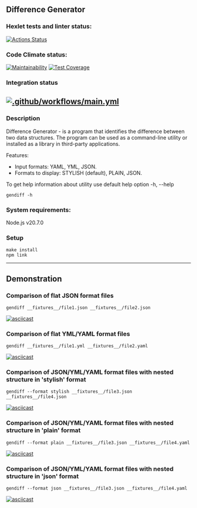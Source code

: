## Difference Generator

### Hexlet tests and linter status:
[![Actions Status](https://github.com/SplitCode/frontend-project-46/workflows/hexlet-check/badge.svg)](https://github.com/SplitCode/frontend-project-46/actions)

### Code Climate status:
[![Maintainability](https://api.codeclimate.com/v1/badges/71c007b43f46e158118b/maintainability)](https://codeclimate.com/github/SplitCode/frontend-project-46/maintainability)
[![Test Coverage](https://api.codeclimate.com/v1/badges/71c007b43f46e158118b/test_coverage)](https://codeclimate.com/github/SplitCode/frontend-project-46/test_coverage)

### Integration status
[![.github/workflows/main.yml](https://github.com/SplitCode/frontend-project-46/actions/workflows/main.yml/badge.svg)](https://github.com/SplitCode/frontend-project-46/actions/workflows/main.yml)
---
### Description
Difference Generator - is a program that identifies the difference between two data structures. The program can be used as a command-line utility or installed as a library in third-party applications.

Features:

* Input formats: YAML, YML, JSON.
* Formats to display:  STYLISH (default), PLAIN, JSON.

To get help information about utility use default help option -h, --help
```
gendiff -h
```

### System requirements:

Node.js v20.7.0

### Setup
```
make install
npm link
```

---
## Demonstration
### Comparison of flat JSON format files

```
gendiff __fixtures__/file1.json __fixtures__/file2.json
```

[![asciicast](https://asciinema.org/a/612836.svg)](https://asciinema.org/a/612836)

### Comparison of flat YML/YAML format files

```
gendiff __fixtures__/file1.yml __fixtures__/file2.yaml
```

[![asciicast](https://asciinema.org/a/612837.svg)](https://asciinema.org/a/612837)

### Comparison of JSON/YML/YAML format files with nested structure in 'stylish' format

```
gendiff --format stylish __fixtures__/file3.json __fixtures__/file4.json
```

[![asciicast](https://asciinema.org/a/612838.svg)](https://asciinema.org/a/612838)

### Comparison of JSON/YML/YAML format files with nested structure in 'plain' format

```
gendiff --format plain __fixtures__/file3.json __fixtures__/file4.yaml
```

[![asciicast](https://asciinema.org/a/612843.svg)](https://asciinema.org/a/612843)

### Comparison of JSON/YML/YAML format files with nested structure in 'json' format

```
gendiff --format json __fixtures__/file3.json __fixtures__/file4.yaml
```

[![asciicast](https://asciinema.org/a/612852.svg)](https://asciinema.org/a/612852)